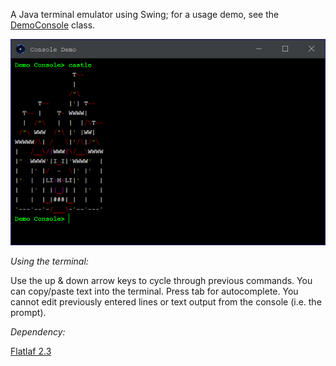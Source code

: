 A Java terminal emulator using Swing; for a usage demo, see the [DemoConsole](https://github.com/woodrow73/java-terminal/blob/demo/src/main/java/com/bennavetta/jconsole/DemoConsole.java) class.

![console](console.png)

*Using the terminal:*

Use the up & down arrow keys to cycle through previous commands. You can copy/paste text into the terminal.
Press tab for autocomplete. You cannot edit previously entered lines or text output from the console (i.e. the prompt).

*Dependency:*

[Flatlaf 2.3](https://github.com/JFormDesigner/FlatLaf)


